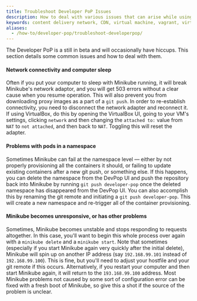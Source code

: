 ```yaml
---
title: Troubleshoot Developer PoP Issues
description: How to deal with various issues that can arise while using DevPoP.
keywords: content delivery network, CDN, virtual machine, vagrant, virtualbox, git, cli, local development, developer pop
aliases:
  - /how-to/developer-pop/troubleshoot-developerpop/
---
```


The Developer PoP is a still in beta and will occasionally have hiccups. This section details some common issues and how to deal with them.

#### Network connectivity and computer sleep
  Often if you put your computer to sleep with Minikube running, it will break Minikube's network adaptor, and you will get 503 errors without a clear cause when you resume operation. This will also prevent you from downloading proxy images as a part of a `git push`. In order to re-establish connectivity, you need to disconnect the network adapter and reconnect it. If using VirtualBox, do this by opening the VirtualBox UI, going to your VM's settings, clicking `network` and then changing the `attached to:` value from `NAT` to `not attached`, and then back to `NAT`. Toggling this will reset the adapter.

#### Problems with pods in a namespace
  Sometimes Minikube can fail at the namespace level — either by not properly provisioning all the containers it should, or failing to update existing containers after a new git push, or something else. If this happens, you can delete the namespace from the DevPop UI and push the repository back into Minikube by running `git push developer-pop` once the deleted namespace has disappeared from the DevPop UI. You can also accomplish this by renaming the git remote and initiating a `git push developer-pop`. This will create a new namespace and re-trigger all of the container provisioning. 

#### Minikube becomes unresponsive, or has other problems
  Sometimes, Minikube becomes unstable and stops responding to requests altogether. In this case, you'll want to begin this whole process over again with a `minikube delete` and a `minikube start`. Note that sometimes (especially if you start Minikube again very quickly after the initial delete), Minikube will spin up on another IP address (say `192.168.99.101` instead of `192.168.99.100`). This is fine, but you'll need to adjust your hostfile and your git remote if this occurs. Alternatively, if you restart your computer and then start Minikube again, it will return to the `193.168.99.100` address. Most Minikube problems not caused by some sort of configuration error can be fixed with a fresh boot of Minikube, so give this a shot if the source of the problem is unclear.
